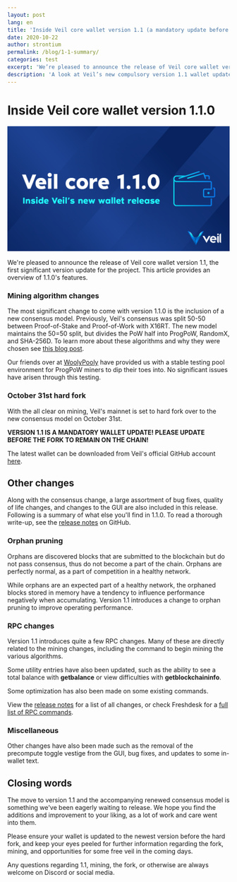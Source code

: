 ```yaml
---
layout: post
lang: en
title: 'Inside Veil core wallet version 1.1 (a mandatory update before fork on Oct 31)'
date: 2020-10-22
author: strontium
permalink: /blog/1-1-summary/
categories: test
excerpt: 'We’re pleased to announce the release of Veil core wallet version 1.1, the first significant version update for the project. This article provides an overview of 1.1.0’s features.'
description: 'A look at Veil’s new compulsory version 1.1 wallet update and what it includes.'
---
```


# Inside Veil core wallet version 1.1.0

![](/uploads/blog/2020-10-22-Inside1.1.png)

We're pleased to announce the release of Veil core wallet version 1.1, the first significant version update for the project. This article provides an overview of 1.1.0's features.

### Mining algorithm changes

The most significant change to come with version 1.1.0 is the inclusion of a new consensus model. Previously, Veil's consensus was split 50-50 between Proof-of-Stake and Proof-of-Work with X16RT. The new model maintains the 50=50 split, but divides the PoW half into ProgPoW, RandomX, and SHA-256D. To learn more about these algorithms and why they were chosen see [this blog post](https://veil-project.com/blog/pow-update/).

Our friends over at [WoolyPooly](https://woolypooly.com/) have provided us with a stable testing pool environment for ProgPoW miners to dip their toes into. No significant issues have arisen through this testing.

### October 31st hard fork

With the all clear on mining, Veil's mainnet is set to hard fork over to the new consensus model on October 31st.

**VERSION 1.1 IS A MANDATORY WALLET UPDATE! PLEASE UPDATE BEFORE THE FORK TO REMAIN ON THE CHAIN!**

The latest wallet can be downloaded from Veil's official GitHub account [here](https://github.com/Veil-Project/veil/releases).

## Other changes

Along with the consensus change, a large assortment of bug fixes, quality of life changes, and changes to the GUI are also included in this release. Following is a summary of what else you'll find in 1.1.0. To read a thorough write-up, see the [release notes](https://github.com/Veil-Project/veil/releases/tag/v1.1.0.1) on GitHub.

### Orphan pruning

Orphans are discovered blocks that are submitted to the blockchain but do not pass consensus, thus do not become a part of the chain. Orphans are perfectly normal, as a part of competition in a healthy network.

While orphans are an expected part of a healthy network, the orphaned blocks stored in memory have a tendency to influence performance negatively when accumulating. Version 1.1 introduces a change to orphan pruning to improve operating performance.

### RPC changes

Version 1.1 introduces quite a few RPC changes. Many of these are directly related to the mining changes, including the command to begin mining the various algorithms.

Some utility entries have also been updated, such as the ability to see a total balance with **getbalance** or view difficulties with **getblockchaininfo**.

Some optimization has also been made on some existing commands.

View the [release notes](https://github.com/Veil-Project/veil/releases/tag/v1.1.0.1) for a list of all changes, or check Freshdesk for a [full list of RPC commands](https://veil.freshdesk.com/support/solutions/articles/43000468453-veil-startup-rpc-and-console-commands).

### Miscellaneous

Other changes have also been made such as the removal of the precompute toggle vestige from the GUI, bug fixes, and updates to some in-wallet text.

## Closing words

The move to version 1.1 and the accompanying renewed consensus model is something we've been eagerly waiting to release. We hope you find the additions and improvement to your liking, as a lot of work and care went into them.

Please ensure your wallet is updated to the newest version before the hard fork, and keep your eyes peeled for further information regarding the fork, mining, and opportunities for some free veil in the coming days.

Any questions regarding 1.1, mining, the fork, or otherwise are always welcome on Discord or social media.